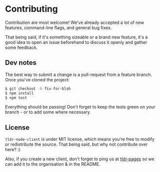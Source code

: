 # Contributing

Contribution are most welcome!
We've already accepted a lot of new features, command-line flags, and general bug fixes.

That being said, if it's something sizeable or a brand new feature, it's a good idea to open an issue beforehand to discuss it openly and gather some feedback.

## Dev notes

The best way to submit a change is a pull-request from a feature branch.
Once you've cloned the project:

```bash
$ git checkout -b fix-for-blah
$ npm install
$ npm test
```

Everything should be passing!
Don't forget to keep the tests green on your branch - or to add some where necessary.

## License

`tldr-node-client` is under MIT license, which means you're free to modify or redistribute the source. That being said, but why not contribute over here? :)

Also, if you create a new client, don't forget to ping us at [tldr-pages](https://github.com/tldr-pages) so we can add it to the organisation &amp; in the README.
